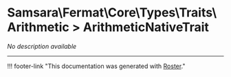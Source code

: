 # Samsara\Fermat\Core\Types\Traits\Arithmetic > ArithmeticNativeTrait

*No description available*



---
!!! footer-link "This documentation was generated with [Roster](https://jordanrl.github.io/Roster/)."